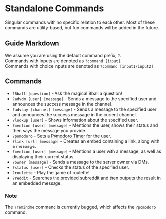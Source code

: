 # Standalone Commands
Singular commands with no specific relation to each other. Most of these commands are utility-based, but fun commands will be added in the future.

## Guide Markdown
We assume you are using the default command prefix, `?`.  
Commands with inputs are denoted as `?command [input]`.  
Commands with choice inputs are denoted as `?command [input1/input2]`

## Commands
* `?8ball [question]` - Ask the magical 8ball a question!   
* `?advdm [user] [message]` - Sends a message to the specified user and announces the success message in the channel.   
* `?advsay [channel] [message]` - Sends a message to the specified user and announces the success message in the current channel.   
* `?lookup [user]` - Shows information about the specified user.   
* `?mention [user] [message]` - Mentions the user, shows their status and then says the message you provide.  
* `?pomodoro` - Sets a [Pomodoro Timer](https://francescocirillo.com/pages/pomodoro-technique) for the user.    
* `?link [url] [message]` - Creates an embed containing a link, along with a message.    
* `?mention [user] [message]` - Mentions a user with a message, as well as displaying their current status.    
* `?owner [message]` - Sends a message to the server owner via DMs.    
* `?status [user]` - Checks the status of the specified user.    
* `?roulette` - Play the game of roulette!   
* `?reddit` - Searches the provided subreddit and then outputs the result in an embedded message.   

### Note
The ``?remindme`` command is currently bugged, which affects the `?pomodoro` command.
